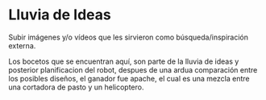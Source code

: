 # Lluvia de Ideas

Subir imágenes y/o vídeos que les sirvieron como búsqueda/inspiración externa.

Los bocetos que se encuentran aquí, son parte de la lluvia de ideas y posterior planificacion del robot, despues de una ardua comparación entre los posibles diseños, el ganador fue apache, el cual es una mezcla entre una cortadora de pasto y un helicoptero.  
